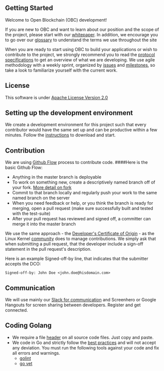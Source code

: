 ## Getting Started
Welcome to Open Blockchain (OBC) development!


If you are new to OBC and want to learn about our position and the scope of the project, please start with our [whitepaper](whitepaper.md). In addition, we encourage you to go over our [glossary](biz/glossary.md) to understand the terms we use throughout the site

When you are ready to start using OBC to build your applications or wish to contribute to the project, we strongly recommend you to read the [protocol specifications](protocol-spec.md) to get an overview of what we are developing. We use agile methodology with a weekly sprint, organized by [issues](https://github.com/openblockchain/obc-peer/issues) and [milestones](https://github.com/openblockchain/obc-peer/milestones), so take a look to familiarize yourself with the current work.

## License
This software is under [Apache License Version 2.0](LICENSE)

## Setting up the development environment
We create a development environment for this project such that every contributor
would have the same set up and can be productive within a few minutes. Follow
the [instructions](dev-setup/devenv.md) to download and start.

## Contribution
We are using [Github Flow](https://guides.github.com/introduction/flow/) process
to contribute code.
####Here is the basic Github Flow:
- Anything in the master branch is deployable
- To work on something new, create a descriptively named branch off of your fork. [More detail on fork](https://help.github.com/articles/syncing-a-fork/)
- Commit to that branch locally and regularly push your work to the same named
branch on the server
- When you need feedback or help, or you think the branch is ready for merging,
open a pull request (make sure successfully built and tested with the test-suite)
- After your pull request has reviewed and signed off, a committer
can merge it into the master branch

We use the same approach - the [Developer's Certificate of Origin](DCO1.1.txt) - as the Linux Kernel [community](http://elinux.org/Developer_Certificate_Of_Origin) does to manage contributions.
We simply ask that when submitting a pull request, that the developer include a sign-off statement in the pull request's description.

Here is an example Signed-off-by line, that indicates that the submitter accepts the DCO:

```
Signed-off-by: John Doe <john.doe@hisdomain.com>
```

## Communication
We will use mainly our [Slack for communication](https://openchain.slack.com) and
Screenhero or Google Hangouts for screen sharing between developers. Register and get connected.

## Coding Golang
- We require a file [header](headers.txt) on all source code files. Just copy and
paste.
- We code in Go and strictly follow the [best practices](http://golang.org/doc/effective_go.html)
and will not accept any deviation. You must run the following tools against your code and fix all errors and warnings.
	- [golint](https://github.com/golang/lint)
	- [go vet](https://golang.org/cmd/vet/)

